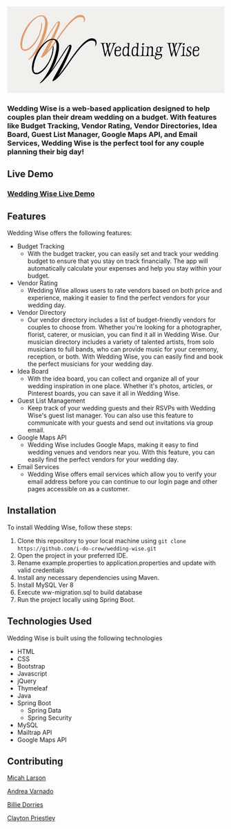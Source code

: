 <div align="center">
<img src="src/main/resources/static/img/wedding_wise_logo_and_brand.png"  height="200">
</div>

### Wedding Wise is a web-based application designed to help couples plan their dream wedding on a budget. With features like Budget Tracking, Vendor Rating, Vendor Directories, Idea Board, Guest List Manager, Google Maps API, and Email Services, Wedding Wise is the perfect tool for any couple planning their big day!


## Live Demo
### [Wedding Wise Live Demo](https://wedding-wise.onrender.com/)


## Features

Wedding Wise offers the following features:

- Budget Tracking 
  - With the budget tracker, you can easily set and track your wedding budget to ensure that you stay on track financially. The app will automatically calculate your expenses and help you stay within your budget.
- Vendor Rating
  - Wedding Wise allows users to rate vendors based on both price and experience, making it easier to find the perfect vendors for your wedding day.
- Vendor Directory
  - Our vendor directory includes a list of budget-friendly vendors for couples to choose from. Whether you're looking for a photographer, florist, caterer, or musician, you can find it all in Wedding Wise. Our musician directory includes a variety of talented artists, from solo musicians to full bands, who can provide music for your ceremony, reception, or both. With Wedding Wise, you can easily find and book the perfect musicians for your wedding day.
- Idea Board
  - With the idea board, you can collect and organize all of your wedding inspiration in one place. Whether it's photos, articles, or Pinterest boards, you can save it all in Wedding Wise.
- Guest List Management
  - Keep track of your wedding guests and their RSVPs with Wedding Wise's guest list manager. You can also use this feature to communicate with your guests and send out invitations via group email.
- Google Maps API
  - Wedding Wise includes Google Maps, making it easy to find wedding venues and vendors near you. With this feature, you can easily find the perfect vendors for your wedding day.
- Email Services
  - Wedding Wise offers email services which allow you to verify your email address before you can continue to our login page and other pages accessible on as a customer.


## Installation

To install Wedding Wise, follow these steps:

1. Clone this repository to your local machine using `git clone https://github.com/i-do-crew/wedding-wise.git`
2. Open the project in your preferred IDE.
3. Rename example.properties to application.properties and update with valid credentials
3. Install any necessary dependencies using Maven.
4. Install MySQL Ver 8
5. Execute ww-migration.sql to build database
4. Run the project locally using Spring Boot.


## Technologies Used

Wedding Wise is built using the following technologies

- HTML
- CSS
- Bootstrap
- Javascript
- jQuery
- Thymeleaf
- Java
- Spring Boot
  - Spring Data
  - Spring Security
- MySQL
- Mailtrap API
- Google Maps API


## Contributing
[Micah Larson](https://github.com/micah810)

[Andrea Varnado](https://github.com/andvarna99)

[Billie Dorries](https://github.com/BDorries)

[Clayton Priestley](https://github.com/cpriestley)

